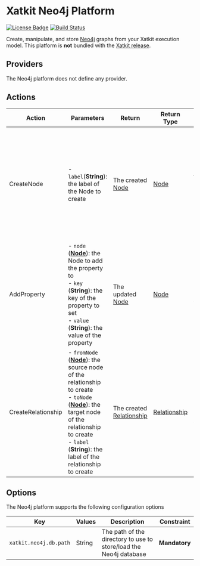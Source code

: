 Xatkit Neo4j Platform
=====

[![License Badge](https://img.shields.io/badge/license-EPL%202.0-brightgreen.svg)](https://opensource.org/licenses/EPL-2.0)
[![Build Status](https://travis-ci.com/xatkit-bot-platform/xatkit-neo4j-platform.svg?branch=master)](https://travis-ci.com/xatkit-bot-platform/xatkit-neo4j-platform)

Create, manipulate, and store [Neo4j](https://neo4j.com/) graphs from your Xatkit execution model. This platform is **not** bundled with the [Xatkit release](https://github.com/xatkit-bot-platform/xatkit-releases/releases).


## Providers

The Neo4j platform does not define any provider.

## Actions

| Action | Parameters                                                   | Return                         | Return Type | Description                                                 |
| ------ | ------------------------------------------------------------ | ------------------------------ | ----------- | ----------------------------------------------------------- |
| CreateNode | - `label`(**String**): the label of the Node to create | The created [Node](https://neo4j.com/docs/java-reference/current/javadocs/org/neo4j/graphdb/Node.html) | [Node](https://neo4j.com/docs/java-reference/current/javadocs/org/neo4j/graphdb/Node.html)      | Creates a new Node in the current Neo4j graph with the provided `label`. If `label` is `null` the created Node will not define any label |
| AddProperty | - `node` (**[Node](https://neo4j.com/docs/java-reference/current/javadocs/org/neo4j/graphdb/Node.html)**): the Node to add the property to<br/> - `key` (**String**): the key of the property to set<br/> - `value` (**String**): the value of the property | The updated [Node](https://neo4j.com/docs/java-reference/current/javadocs/org/neo4j/graphdb/Node.html) | [Node](https://neo4j.com/docs/java-reference/current/javadocs/org/neo4j/graphdb/Node.html) | Set a new property `key` to the given `node` with the provided `value` |
| CreateRelationship | - `fromNode` (**[Node](https://neo4j.com/docs/java-reference/current/javadocs/org/neo4j/graphdb/Node.html)**): the source node of the relationship to create<br/> - `toNode` (**[Node](https://neo4j.com/docs/java-reference/current/javadocs/org/neo4j/graphdb/Node.html)**): the target node of the relationship to create<br/> - `label` (**String**): the label of the relationship to create | The created [Relationship](https://neo4j.com/docs/java-reference/current/javadocs/org/neo4j/graphdb/Relationship.html) | [Relationship](https://neo4j.com/docs/java-reference/current/javadocs/org/neo4j/graphdb/Relationship.html) | Creates a Relationship between `fromNode` and `toNode` with the provided `label` |

## Options

The Neo4j platform supports the following configuration options

| Key                  | Values | Description                                                  | Constraint    |
| -------------------- | ------ | ------------------------------------------------------------ | ------------- |
| `xatkit.neo4j.db.path` | String | The path of the directory to use to store/load the Neo4j database | **Mandatory** |

